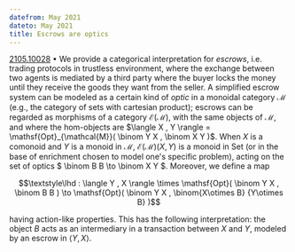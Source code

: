 ```yaml
---
datefrom: May 2021
dateto: May 2021
title: Escrows are optics
---
```


[2105.10028](https://arxiv.org/abs/2105.10028) • We provide a categorical interpretation for _escrows_, i.e. trading protocols
in trustless environment, where the exchange between two agents is mediated by
a third party where the buyer locks the money until they receive the goods they
want from the seller. A simplified escrow system can be modeled as a certain
kind of _optic_ in a monoidal category $\mathcal{M}$ (e.g., the category of sets
with cartesian product); escrows can be regarded as morphisms of a category
$\mathcal{E}(\mathcal{M})$, with the same objects of $\mathcal{M}$, and where the
hom-objects are $\langle X , Y \rangle = \mathsf{Opt}_{\mathcal{M}}(
\binom Y  X ,
\binom X  Y )$. When $X$ is a comonoid
and $Y$ is a monoid in $\mathcal{M}$, $\mathcal{E}(\mathcal{M})(X,Y)$ is a monoid
in $\mathsf{Set}$ (or in the base of enrichment chosen to model one's specific
problem), acting on the set of optics $ \binom B  B
 \to  \binom X  Y
$. Moreover, we define a map

$$\textstyle\lhd : \langle Y , X \rangle \times \mathsf{Opt}( \binom Y  X ,  \binom B  B ) \to \mathsf{Opt}( \binom Y  X ,  \binom{X\otimes B} {Y\otimes B} )$$

 having action-like properties. This has the following
interpretation: the object $B$ acts as an intermediary in a transaction between
$X$ and $Y$, modeled by an escrow in $\langle Y , X \rangle$.